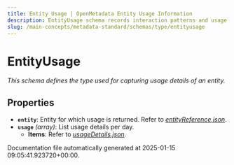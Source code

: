 ```yaml
---
title: Entity Usage | OpenMetadata Entity Usage Information
description: EntityUsage schema records interaction patterns and usage frequency of metadata entities.
slug: /main-concepts/metadata-standard/schemas/type/entityusage
---
```


# EntityUsage

*This schema defines the type used for capturing usage details of an entity.*

## Properties

- **`entity`**: Entity for which usage is returned. Refer to *[entityReference.json](#tityReference.json)*.
- **`usage`** *(array)*: List usage details per day.
  - **Items**: Refer to *[usageDetails.json](#ageDetails.json)*.


Documentation file automatically generated at 2025-01-15 09:05:41.923720+00:00.
